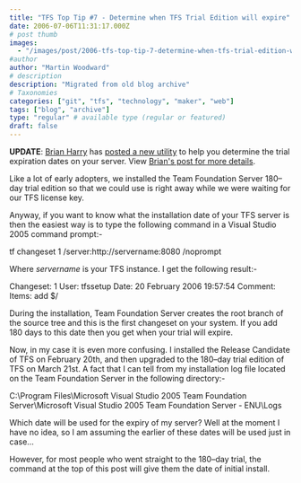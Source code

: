 ```yaml
---
title: "TFS Top Tip #7 - Determine when TFS Trial Edition will expire"
date: 2006-07-06T11:31:17.000Z
# post thumb
images:
  - "/images/post/2006-tfs-top-tip-7-determine-when-tfs-trial-edition-will-expire.jpg"
#author
author: "Martin Woodward"
# description
description: "Migrated from old blog archive"
# Taxonomies
categories: ["git", "tfs", "technology", "maker", "web"]
tags: ["blog", "archive"]
type: "regular" # available type (regular or featured)
draft: false
---
```

**UPDATE**:  [Brian Harry](http://blogs.msdn.com/bharry/) has [posted a new utility](http://blogs.msdn.com/bharry/archive/2006/08/23/714412.aspx) to help you determine the trial expiration dates on your server.  View [Brian's post for more details](http://blogs.msdn.com/bharry/archive/2006/08/23/714412.aspx). 

Like a lot of early adopters, we installed the Team Foundation Server 180–day trial edition so that we could use is right away while we were waiting for our TFS license key. 

Anyway, if you want to know what the installation date of your TFS server is then the easiest way is to type the following command in a Visual Studio 2005 command prompt:- 

tf changeset 1 /server:http://servername:8080 /noprompt 

Where *servername* is your TFS instance.  I get the following result:- 

Changeset: 1
User: tfssetup
Date: 20 February 2006 19:57:54
Comment:
Items:
  add $/ 

During the installation, Team Foundation Server creates the root branch of the source tree and this is the first changeset on your system.  If you add 180 days to this date then you get when your trial will expire. 

Now, in my case it is even more confusing.  I installed the Release Candidate of TFS on February 20th, and then upgraded to the 180–day trial edition of TFS on March 21st.  A fact that I can tell from my installation log file located on the Team Foundation Server in the following directory:- 

C:\Program Files\Microsoft Visual Studio 2005 Team Foundation Server\Microsoft Visual Studio 2005 Team Foundation Server - ENU\Logs 

Which date will be used for the expiry of my server?  Well at the moment I have no idea, so I am assuming the earlier of these dates will be used just in case… 

However, for most people who went straight to the 180–day trial, the command at the top of this post will give them the date of initial install.